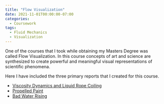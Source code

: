 ```yaml
---
title: "Flow Visualization"
date: 2021-11-01T00:00:00-07:00
categories:
  - Coursework
tags:
  - Fluid Mechanics
  - Visualization
---
```


One of the courses that I took while obtaining my Masters Degree was called Flow Visualization. In this course concepts of art and science are synthesized to create powerful and meaningful visual representations of scientific phenomena.
<!-- ![Visosity Dynamics image](https://jacob-haimes.github.io/assets/images/Visosity-Dynamics.png)
![Propelled Paint image](https://jacob-haimes.github.io/assets/images/Propelled-Paint.png)
![Bad Water Rising image](https://jacob-haimes.github.io/assets/images/Bad-Water-Rising.png) -->

Here I have included the three primary reports that I created for this course.
- <a href="https://jacob-haimes.github.io/PDFs/JacobHaimes_Viscosity-Dynamics_FlowVis.pdf" target="_blank" rel="noreferrer noopener">Viscosity Dynamics and Liquid Rope Coiling</a>
- <a href="https://jacob-haimes.github.io/PDFs/JacobHaimes_Propelled-Paint_FlowVis.pdf" target="_blank" rel="noreferrer noopener">Propelled Paint</a>
- <a href="https://jacob-haimes.github.io/PDFs/JacobHaimes_Bad-Water-Rising_FlowVis.pdf" target="_blank" rel="noreferrer noopener">Bad Water Rising</a>

